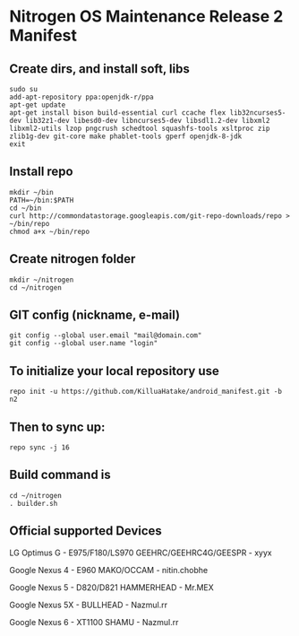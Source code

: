 Nitrogen OS Maintenance Release 2 Manifest
====================

Create dirs, and install soft, libs
-----------------------------------

    sudo su
    add-apt-repository ppa:openjdk-r/ppa
    apt-get update
    apt-get install bison build-essential curl ccache flex lib32ncurses5-dev lib32z1-dev libesd0-dev libncurses5-dev libsdl1.2-dev libxml2 libxml2-utils lzop pngcrush schedtool squashfs-tools xsltproc zip zlib1g-dev git-core make phablet-tools gperf openjdk-8-jdk
    exit
    
    
Install repo
------------

    mkdir ~/bin
    PATH=~/bin:$PATH
    cd ~/bin
    curl http://commondatastorage.googleapis.com/git-repo-downloads/repo > ~/bin/repo
    chmod a+x ~/bin/repo
    

Create nitrogen folder
----------------------

    mkdir ~/nitrogen
    cd ~/nitrogen
    

GIT config (nickname, e-mail)
-----------------------------

    git config --global user.email "mail@domain.com"
    git config --global user.name "login"
    

To initialize your local repository use
---------------------------------------

    repo init -u https://github.com/KilluaHatake/android_manifest.git -b n2
    

Then to sync up:
----------------

    repo sync -j 16

Build command is
----------------

    cd ~/nitrogen
    . builder.sh

Official supported Devices
-----------------

   LG Optimus G - E975/F180/LS970 GEEHRC/GEEHRC4G/GEESPR - xyyx

   Google Nexus 4 - E960 MAKO/OCCAM - nitin.chobhe

   Google Nexus 5 - D820/D821 HAMMERHEAD - Mr.MEX
   
   Google Nexus 5X - BULLHEAD - Nazmul.rr

   Google Nexus 6 - XT1100 SHAMU - Nazmul.rr
